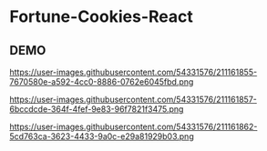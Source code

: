 # Fortune-Cookies-React

## DEMO

https://user-images.githubusercontent.com/54331576/211161855-7670580e-a592-4cc0-8886-0762e6045fbd.png

https://user-images.githubusercontent.com/54331576/211161857-6bccdcde-364f-4fef-9e83-96f7821f3475.png

https://user-images.githubusercontent.com/54331576/211161862-5cd763ca-3623-4433-9a0c-e29a81929b03.png
